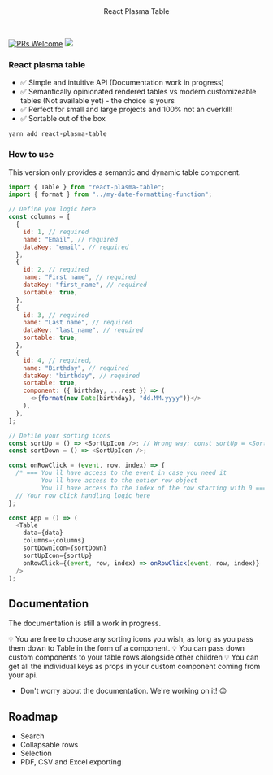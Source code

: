 <p>&nbsp;</p>
<p align='center'>React Plasma Table</p>
<p>&nbsp;</p>

[![PRs Welcome](https://img.shields.io/badge/PRs-welcome-brightgreen.svg)]() [![](https://img.shields.io/npm/dt/react-plasma-table?style=for-the-badge)]()

### React plasma table

- ✅ Simple and intuitive API (Documentation work in progress)
- ✅ Semantically opinionated rendered tables vs modern customizeable tables (Not available yet) - the choice is yours
- ✅ Perfect for small and large projects and 100% not an overkill!
- ✅ Sortable out of the box

```
yarn add react-plasma-table
```

### How to use

This version only provides a semantic and dynamic table component.

```javascript
import { Table } from "react-plasma-table";
import { format } from "../my-date-formatting-function";

// Define you logic here
const columns = [
  {
    id: 1, // required
    name: "Email", // required
    dataKey: "email", // required
  },
  {
    id: 2, // required
    name: "First name", // required
    dataKey: "first_name", // required
    sortable: true,
  },
  {
    id: 3, // required
    name: "Last name", // required
    dataKey: "last_name", // required
    sortable: true,
  },
  {
    id: 4, // required,
    name: "Birthday", // required
    dataKey: "birthday", // required
    sortable: true,
    component: ({ birthday, ...rest }) => (
      <>{format(new Date(birthday), "dd.MM.yyyy")}</>
    ),
  },
];

// Defile your sorting icons
const sortUp = () => <SortUpIcon />; // Wrong way: const sortUp = <SortUpIcon />
const sortDown = () => <SortUpIcon />;

const onRowClick = (event, row, index) => {
  /* === You'll have access to the event in case you need it
         You'll have access to the entier row object
         You'll have access to the index of the row starting with 0 === */
  // Your row click handling logic here
};

const App = () => (
  <Table
    data={data}
    columns={columns}
    sortDownIcon={sortDown}
    sortUpIcon={sortUp}
    onRowClick={(event, row, index) => onRowClick(event, row, index)}
  />
);
```

## Documentation

The documentation is still a work in progress.

💡 You are free to choose any sorting icons you wish, as long as you pass them down to Table in the form of a component.
💡 You can pass down custom components to your table rows alongside other children
💡 You can get all the individual keys as props in your custom component coming from your api.

- Don't worry about the documentation. We're working on it! 😉

## Roadmap

- Search  
- Collapsable rows  
- Selection  
- PDF, CSV and Excel exporting
